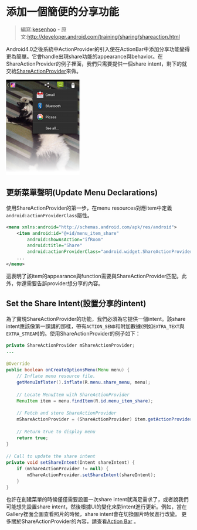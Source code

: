 # 添加一個簡便的分享功能

> 編寫:[kesenhoo](https://github.com/kesenhoo) - 原文:<http://developer.android.com/training/sharing/shareaction.html>

Android4.0之後系統中ActionProvider的引入使在ActionBar中添加分享功能變得更為簡單。它會handle出現share功能的appearance與behavior。在ShareActionProvider的例子裡面，我們只需要提供一個share intent，剩下的就交給[ShareActionProvider](https://developer.android.com/reference/android/widget/ShareActionProvider.html)來做。

![actionbar-shareaction.png](actionbar-shareaction.png "Figure 1. The ShareActionProvider in the Gallery app.")

<!-- more -->

## 更新菜單聲明(Update Menu Declarations)

使用ShareActionProvider的第一步，在menu resources對應item中定義`android:actionProviderClass`屬性。

```xml
<menu xmlns:android="http://schemas.android.com/apk/res/android">
    <item android:id="@+id/menu_item_share"
        android:showAsAction="ifRoom"
        android:title="Share"
        android:actionProviderClass="android.widget.ShareActionProvider" />
    ...
</menu>
```

這表明了該item的appearance與function需要與ShareActionProvider匹配。此外，你還需要告訴provider想分享的內容。

## Set the Share Intent(設置分享的intent)

為了實現ShareActionProvider的功能，我們必須為它提供一個intent。該share intent應該像第一課講的那樣，帶有`ACTION_SEND`和附加數據(例如`EXTRA_TEXT`與 `EXTRA_STREAM`)的。使用ShareActionProvider的例子如下：

```java
private ShareActionProvider mShareActionProvider;
...

@Override
public boolean onCreateOptionsMenu(Menu menu) {
    // Inflate menu resource file.
    getMenuInflater().inflate(R.menu.share_menu, menu);

    // Locate MenuItem with ShareActionProvider
    MenuItem item = menu.findItem(R.id.menu_item_share);

    // Fetch and store ShareActionProvider
    mShareActionProvider = (ShareActionProvider) item.getActionProvider();

    // Return true to display menu
    return true;
}

// Call to update the share intent
private void setShareIntent(Intent shareIntent) {
    if (mShareActionProvider != null) {
        mShareActionProvider.setShareIntent(shareIntent);
    }
}
```

也許在創建菜單的時候僅僅需要設置一次share intent就滿足需求了，或者說我們可能想先設置share intent，然後根據UI的變化來對intent進行更新。例如，當在Gallery裡面全圖查看照片的時候，share intent會在切換圖片時候進行改變。
更多關於ShareActionProvider的內容，請查看[Action Bar](https://developer.android.com/guide/topics/ui/actionbar.html#ActionProvider) 。
